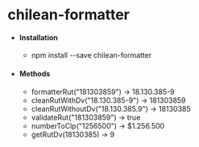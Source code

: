 # chilean-formatter
- #### Installation
     - npm install --save chilean-formatter
- #### Methods 
    - formatterRut("181303859") -> 18.130.385-9
    - cleanRutWithDv("18.130.385-9") -> 181303859 
    - cleanRutWithoutDv("18.130.385.9") -> 18130385
    - validateRut("181303859")  -> true
    - numberToClp("1256500") -> $1.256.500 
    - getRutDv(18130385) -> 9
